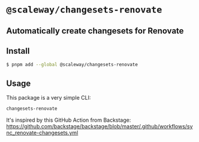 # `@scaleway/changesets-renovate`

## Automatically create changesets for Renovate

## Install

```bash
$ pnpm add --global @scaleway/changesets-renovate
```

## Usage

This package is a very simple CLI:

```bash
changesets-renovate
```

It's inspired by this GitHub Action from Backstage: https://github.com/backstage/backstage/blob/master/.github/workflows/sync_renovate-changesets.yml
